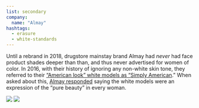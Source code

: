 ```yaml
---
list: secondary
company:
  name: "Almay"
hashtags:
  - erasure
  - white-standards
---
```


Until a rebrand in 2018, drugstore mainstay brand Almay had *never* had face product shades deeper than than, and thus never advertised for women of color. In 2016, with their history of ignoring any non-white skin tone, they referred to their [“American look” white models as “Simply American](https://www.theodysseyonline.com/american-white).” When asked about this, [Almay responded](https://www.facebook.com/Upworthy/posts/10152557868457120) saying the white models were an expression of the “pure beauty” in every woman.

![](/almay-american.png)
![](/almay-pure.png)
